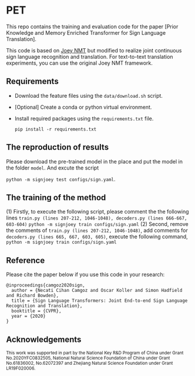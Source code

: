 # PET

This repo contains the training and evaluation code for the paper [Prior Knowledge and Memory Enriched Transformer for Sign Language Translation].

This code is based on [Joey NMT](https://github.com/joeynmt/joeynmt) but modified to realize joint continuous sign language recognition and translation. For text-to-text translation experiments, you can use the original Joey NMT framework.
 
## Requirements
* Download the feature files using the `data/download.sh` script.

* [Optional] Create a conda or python virtual environment.

* Install required packages using the `requirements.txt` file.

    `pip install -r requirements.txt`

## The reproduction of results
Please download the pre-trained model in the place and put the model in the folder `model`.
And excute the script

  `python -m signjoey test configs/sign.yaml`.

## The training of the method
   (1) Firstly, to execute the following script, please comment the the following lines `train.py (lines 207-212, 1046-1048), decoders.py (lines 666-667, 603-604)`
  `python -m signjoey train configs/sign.yaml`
   (2) Second, remove the comments of `train.py (lines 207-212, 1046-1048)`, add comments for `decoders.py (lines 665, 667, 603, 605)`, execute the following command,
  `python -m signjoey train configs/sign.yaml`

## Reference

Please cite the paper below if you use this code in your research:

    @inproceedings{camgoz2020sign,
      author = {Necati Cihan Camgoz and Oscar Koller and Simon Hadfield and Richard Bowden},
      title = {Sign Language Transformers: Joint End-to-end Sign Language Recognition and Translation},
      booktitle = {CVPR},
      year = {2020}
    }

## Acknowledgements
<sub>This work was supported in part by the National Key R\&D Program of China under Grant No.2020YFC0832505, National Natural Science Foundation of China under Grant No.61836002, No.62072397 and Zhejiang Natural Science Foundation under Grant LR19F020006.</sub>
